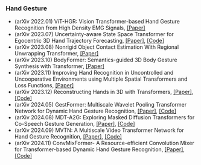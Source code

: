 ### Hand Gesture
- (arXiv 2022.01) ViT-HGR: Vision Transformer-based Hand Gesture Recognition from High Density  EMG Signals, [[Paper]](https://arxiv.org/pdf/2201.10060.pdf)
- (arXiv 2023.07) Uncertainty-aware State Space Transformer for Egocentric 3D Hand Trajectory Forecasting, [[Paper]](https://arxiv.org/pdf/2307.08243.pdf), [[Code]](https://github.com/Cogito2012/USST)
- (arXiv 2023.08) Nonrigid Object Contact Estimation With Regional Unwrapping Transformer, [[Paper]](https://arxiv.org/pdf/2308.14074.pdf)
- (arXiv 2023.10) BodyFormer: Semantics-guided 3D Body Gesture Synthesis with Transformer, [[Paper]](https://arxiv.org/pdf/2310.06851.pdf)
- (arXiv 2023.11) Improving Hand Recognition in Uncontrolled and Uncooperative Environments using Multiple Spatial Transformers and Loss Functions, [[Paper]](https://arxiv.org/pdf/2311.05383.pdf)
- (arXiv 2023.12) Reconstructing Hands in 3D with Transformers, [[Paper]](https://arxiv.org/pdf/2312.05251.pdf), [[Code]](https://geopavlakos.github.io/hamer/)
- (arXiv 2024.05) GestFormer: Multiscale Wavelet Pooling Transformer Network for Dynamic Hand Gesture Recognition, [[Paper]](https://arxiv.org/pdf/2405.11180.pdf), [[Code]](https://github.com/mallikagarg/GestFormer)
- (arXiv 2024.08) MDT-A2G: Exploring Masked Diffusion Transformers for Co-Speech Gesture Generation, [[Paper]](https://arxiv.org/pdf/2408.03312.pdf), [[Code]](https://xiaofenmao.github.io/web-project/MDT-A2G/)
- (arXiv 2024.09) MVTN: A Multiscale Video Transformer Network for Hand Gesture Recognition, [[Paper]](https://arxiv.org/pdf/2409.03890.pdf), [[Code]](https://github.com/mallikagarg/MVTN)
- (arXiv 2024.11) ConvMixFormer- A Resource-efficient Convolution Mixer for Transformer-based Dynamic Hand Gesture Recognition, [[Paper]](https://arxiv.org/pdf/2411.07118.pdf), [[Code]](https://github.com/mallikagarg/ConvMixFormer)
